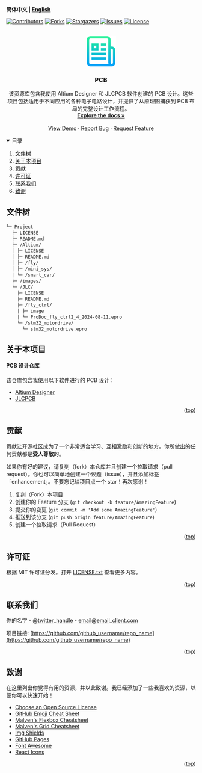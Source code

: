 **简体中文 | [English](README.md)**
<div id="top"></div>

[![Contributors][contributors-shield]][contributors-url]
[![Forks][forks-shield]][forks-url]
[![Stargazers][stars-shield]][stars-url]
[![Issues][issues-shield]][issues-url]
[![License][license-shield]][license-url]


<!-- PROJECT LOGO -->
<br />
<div align="center">
    <a href="https://github.com/MoonGrt/PCB">
    <img src="images/logo.png" alt="Logo" width="80" height="80">
    </a>
<h3 align="center">PCB</h3>
    <p align="center">
    该资源库包含我使用 Altium Designer 和 JLCPCB 软件创建的 PCB 设计。这些项目包括适用于不同应用的各种电子电路设计，并提供了从原理图捕获到 PCB 布局的完整设计工作流程。
    <br />
    <a href="https://github.com/MoonGrt/PCB"><strong>Explore the docs »</strong></a>
    <br />
    <br />
    <a href="https://github.com/MoonGrt/PCB">View Demo</a>
    ·
    <a href="https://github.com/MoonGrt/PCB/issues">Report Bug</a>
    ·
    <a href="https://github.com/MoonGrt/PCB/issues">Request Feature</a>
    </p>
</div>




<!-- CONTENTS -->
<details open>
  <summary>目录</summary>
  <ol>
    <li><a href="#文件树">文件树</a></li>
    <li>
      <a href="#关于本项目">关于本项目</a>
      <ul>
      </ul>
    </li>
    <li><a href="#贡献">贡献</a></li>
    <li><a href="#许可证">许可证</a></li>
    <li><a href="#联系我们">联系我们</a></li>
    <li><a href="#致谢">致谢</a></li>
  </ol>
</details>





<!-- 文件树 -->
## 文件树

```
└─ Project
  ├─ LICENSE
  ├─ README.md
  ├─ /Altium/
  │ ├─ LICENSE
  │ ├─ README.md
  │ ├─ /fly/
  │ ├─ /mini_sys/
  │ └─ /smart_car/
  ├─ /images/
  └─ /JLC/
    ├─ LICENSE
    ├─ README.md
    ├─ /fly_ctrl/
    │ ├─ image
    │ └─ ProDoc_fly_ctrl2_4_2024-08-11.epro
    └─ /stm32_motordrive/
      └─ stm32_motordrive.epro
```



<!-- 关于本项目 -->
## 关于本项目

<h4>PCB 设计仓库</h4>
<p>该仓库包含我使用以下软件进行的 PCB 设计：</p>
<ul>
  <li><a href="https://github.com/MoonGrt/PCB/Altium">Altium Designer</a></li>
  <li><a href="https://github.com/MoonGrt/PCB/JLC">JLCPCB</a></li>
</ul>
<p align="right">(<a href="#top">top</a>)</p>



<!-- 贡献 -->
## 贡献

贡献让开源社区成为了一个非常适合学习、互相激励和创新的地方。你所做出的任何贡献都是**受人尊敬**的。

如果你有好的建议，请复刻（fork）本仓库并且创建一个拉取请求（pull request）。你也可以简单地创建一个议题（issue），并且添加标签「enhancement」。不要忘记给项目点一个 star！再次感谢！

1. 复刻（Fork）本项目
2. 创建你的 Feature 分支 (`git checkout -b feature/AmazingFeature`)
3. 提交你的变更 (`git commit -m 'Add some AmazingFeature'`)
4. 推送到该分支 (`git push origin feature/AmazingFeature`)
5. 创建一个拉取请求（Pull Request）
<p align="right">(<a href="#top">top</a>)</p>



<!-- 许可证 -->
## 许可证

根据 MIT 许可证分发。打开 [LICENSE.txt](LICENSE.txt) 查看更多内容。
<p align="right">(<a href="#top">top</a>)</p>



<!-- 联系我们 -->
## 联系我们

你的名字 - [@twitter_handle](https://twitter.com/twitter_handle) - email@email_client.com

项目链接: [https://github.com/github_username/repo_name](https://github.com/github_username/repo_name)
<p align="right">(<a href="#top">top</a>)</p>



<!-- 致谢 -->
## 致谢

在这里列出你觉得有用的资源，并以此致谢。我已经添加了一些我喜欢的资源，以便你可以快速开始！

* [Choose an Open Source License](https://choosealicense.com)
* [GitHub Emoji Cheat Sheet](https://www.webpagefx.com/tools/emoji-cheat-sheet)
* [Malven's Flexbox Cheatsheet](https://flexbox.malven.co/)
* [Malven's Grid Cheatsheet](https://grid.malven.co/)
* [Img Shields](https://shields.io)
* [GitHub Pages](https://pages.github.com)
* [Font Awesome](https://fontawesome.com)
* [React Icons](https://react-icons.github.io/react-icons/search)
<p align="right">(<a href="#top">top</a>)</p>




<!-- MARKDOWN LINKS & IMAGES -->
<!-- https://www.markdownguide.org/basic-syntax/#reference-style-links -->
[contributors-shield]: https://img.shields.io/github/contributors/MoonGrt/PCB.svg?style=for-the-badge
[contributors-url]: https://github.com/MoonGrt/PCB/graphs/contributors
[forks-shield]: https://img.shields.io/github/forks/MoonGrt/PCB.svg?style=for-the-badge
[forks-url]: https://github.com/MoonGrt/PCB/network/members
[stars-shield]: https://img.shields.io/github/stars/MoonGrt/PCB.svg?style=for-the-badge
[stars-url]: https://github.com/MoonGrt/PCB/stargazers
[issues-shield]: https://img.shields.io/github/issues/MoonGrt/PCB.svg?style=for-the-badge
[issues-url]: https://github.com/MoonGrt/PCB/issues
[license-shield]: https://img.shields.io/github/license/MoonGrt/PCB.svg?style=for-the-badge
[license-url]: https://github.com/MoonGrt/PCB/blob/master/LICENSE

